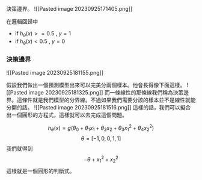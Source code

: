 決策邊界。
![[Pasted image 20230925171405.png]]

在邏輯回歸中

- if $h_\theta(x) >= 0.5$ , $y=1$
- if $h_\theta(x)<0.5$ , $y=0$

### 決策邊界
![[Pasted image 20230925181155.png]]

假設我們做出一個預測模型出來可以完美分兩個樣本。他會長得像下面這樣。
![[Pasted image 20230925181325.png]]
而一條線性的那條線我們稱為決策邊界。這條件就是我們模型的分界線。不過如果我們需要分該的樣本並不是線性就能分開的話。
![[Pasted image 20230925181516.png]]
這樣的話，我們可以擬合出一個圓形的方程式，這樣就可以去完成這個問題。

$$h_\theta(x) = g(\theta_0+\theta_1x_1+\theta_2x_2+\theta_3x_1^2+\theta_4x_2^2)
$$
$$
\theta=[-1,0,0,1,1]
$$
我們就得到
$$-\theta+x_1^2+x_2^2$$
這樣就是一個圓形的判斷式。


